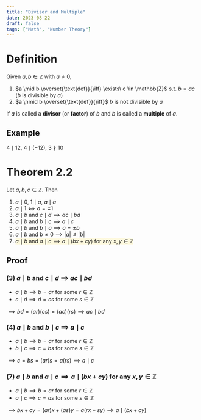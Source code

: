 ```yaml
---
title: "Divisor and Multiple"
date: 2023-08-22
draft: false
tags: ["Math", "Number Theory"]
---
```


<style>
  mark {
    background-color:rgba(255, 243, 176, 0.4);
    color: rgb(31, 31, 31);
  }

  body.dark mark {
    background-color:rgba(102, 92, 0, 0.4);
    color:rgb(196, 196, 197);
  }
</style>

# Definition

Given $a, b \in \mathbb{Z}$ with $a \neq 0$,

1. $a \mid b \overset{\text{def}}{\iff} \exists\ c \in \mathbb{Z}$ s.t. $b = ac$ ($b$ is divisible by $a$)
2. $a \nmid b \overset{\text{def}}{\iff}$ $b$ is not divisible by $a$

If $a$ is called a **divisor** (or **factor**) of $b$ and $b$ is called a **multiple** of $a$.

## Example

$4 \mid 12$, $4 \mid (-12)$, $3 \nmid 10$

# Theorem 2.2

Let $a, b, c \in \mathbb{Z}$. Then

1. $a \mid 0$, $1 \mid a$, $a \mid a$
2. $a \mid 1 \iff a = \pm 1$
3. $a \mid b$ and $c \mid d \implies ac \mid bd$
4. $a \mid b$ and $b \mid c \implies a \mid c$
5. $a \mid b$ and $b \mid a \implies a = \pm b$
6. $a \mid b$ and $b \neq 0 \implies |a| \leq |b|$
7. <mark> $a \mid b$ and $a \mid c \implies a \mid (bx + cy)$ for any $x, y \in \mathbb{Z}$ </mark>

## Proof

### (3) $a \mid b$ and $c \mid d$ $\implies$ $ac \mid bd$

- $a \mid b \implies b = ar$ for some $r \in \mathbb{Z}$
- $c \mid d \implies d = cs$ for some $s \in \mathbb{Z}$

$\implies bd = (ar)(cs) = (ac)(rs) \implies ac \mid bd$

### (4) $a \mid b$ and $b \mid c$ $\implies$ $a \mid c$

- $a \mid b \implies b = ar$ for some $r \in \mathbb{Z}$
- $b \mid c \implies c = bs$ for some $s \in \mathbb{Z}$

$\implies c = bs = (ar)s = a(rs) \implies a \mid c$

### (7) $a \mid b$ and $a \mid c \implies a \mid (bx + cy)$ for any $x, y \in \mathbb{Z}$

- $a \mid b \implies b = ar$ for some $r \in \mathbb{Z}$
- $a \mid c \implies c = as$ for some $s \in \mathbb{Z}$

$\implies bx + cy = (ar)x + (as)y = a(rx + sy) \implies a \mid (bx + cy)$